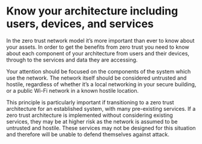 # Know your architecture including users, devices, and services

In the zero trust network model it’s more important than ever to know about your assets. In order to get the benefits from zero trust you need to know about each component of your architecture from users and their devices, through to the services and data they are accessing.

Your attention should be focused on the components of the system which use the network. The network itself should be considered untrusted and hostile, regardless of whether it’s a local networking in your secure building, or a public Wi-Fi network in a known hostile location.

This principle is particularly important if transitioning to a zero trust architecture for an established system, with many pre-existing services. If a zero trust architecture is implemented without considering existing services, they may be at higher risk as the network is assumed to be untrusted and hostile. These services may not be designed for this situation and therefore will be unable to defend themselves against attack.
